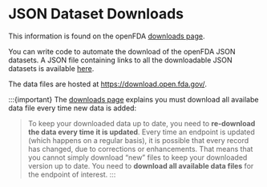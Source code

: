# JSON Dataset Downloads

This information is found on the openFDA [downloads page](https://open.fda.gov/apis/downloads/).

You can write code to automate the download of the openFDA JSON datasets. A JSON file containing links to all the downloadable JSON datasets
is available [here](https://api.fda.gov/download.json).
 
The data files are hosted at <https://download.open.fda.gov/>.


:::{important}
The [downloads page](https://open.fda.gov/apis/downloads/) explains you must download all availabe data file every time
new data is added:

> To keep your downloaded data up to date, you need to **re-download the data every time it is updated**. Every time an endpoint is updated
(which happens on a regular basis), it is possible that every record has changed, due to corrections or enhancements. That means that you
cannot simply download “new” files to keep your downloaded version up to date. You need to **download all available data files** for the endpoint
of interest.
:::
